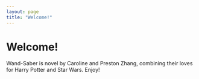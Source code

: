 ```yaml
---
layout: page
title: "Welcome!"
---
```


# Welcome!
Wand-Saber is novel by Caroline and Preston Zhang, combining their loves for Harry Potter and Star Wars. Enjoy!

